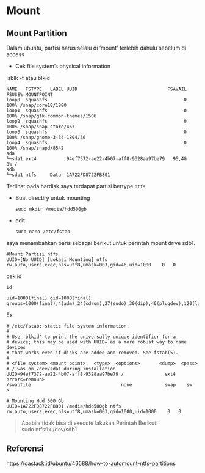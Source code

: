 # Mount

## Mount Partition
Dalam ubuntu, partisi harus selalu di ‘mount’ terlebih dahulu sebelum di access

* Cek file system’s physical information

lsblk -f atau blkid

```
NAME   FSTYPE   LABEL UUID                                 FSAVAIL FSUSE% MOUNTPOINT
loop0  squashfs                                                  0   100% /snap/core18/1880
loop1  squashfs                                                  0   100% /snap/gtk-common-themes/1506
loop2  squashfs                                                  0   100% /snap/snap-store/467
loop3  squashfs                                                  0   100% /snap/gnome-3-34-1804/36
loop4  squashfs                                                  0   100% /snap/snapd/8542
sda                                                                       
└─sda1 ext4           94ef7372-ae22-4b07-aff8-9328aa97be79   95,4G     8% /
sdb                                                                       
└─sdb1 ntfs     Data  1A722FD8722FB801                
```

Terlihat pada hardisk saya terdapat partisi bertype `ntfs`

* Buat directiry untuk mounting

      sudo mkdir /media/hdd500gb

* edit

      sudo nano /etc/fstab

saya menambahkan baris sebagai berikut untuk perintah mount drive sdb1. 
```
#Mount Partisi ntfs
UUID=[No UUID] [Lokasi Mounting] ntfs rw,auto,users,exec,nls=utf8,umask=003,gid=46,uid=1000    0   0
```
cek id
```
id

uid=1000(final) gid=1000(final) groups=1000(final),4(adm),24(cdrom),27(sudo),30(dip),46(plugdev),120(lpadmin),131(lxd),132(sambashare)
```


Ex
```                               
# /etc/fstab: static file system information.
#
# Use 'blkid' to print the universally unique identifier for a
# device; this may be used with UUID= as a more robust way to name devices
# that works even if disks are added and removed. See fstab(5).
#
# <file system> <mount point>   <type>  <options>       <dump>  <pass>
# / was on /dev/sda1 during installation
UUID=94ef7372-ae22-4b07-aff8-9328aa97be79 /               ext4    errors=remoun>
/swapfile                                 none            swap    sw           >

# Mounting Hdd 500 Gb
UUID=1A722FD8722FB801 /media/hdd500gb ntfs rw,auto,users,exec,nls=utf8,umask=003,gid=1000,uid=1000    0   0

```
> Apabila tidak bisa di execute lakukan Perintah Berikut:<br>
> sudo ntfsfix /dev/sdb1

## Referensi
https://qastack.id/ubuntu/46588/how-to-automount-ntfs-partitions
